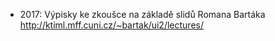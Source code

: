- 2017: Výpisky ke zkoušce na základě slidů Romana Bartáka http://ktiml.mff.cuni.cz/~bartak/ui2/lectures/